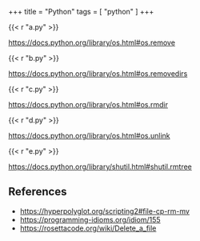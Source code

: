 +++
title = "Python"
tags = [ "python" ]
+++

{{< r "a.py" >}}

<https://docs.python.org/library/os.html#os.remove>

{{< r "b.py" >}}

<https://docs.python.org/library/os.html#os.removedirs>

{{< r "c.py" >}}

<https://docs.python.org/library/os.html#os.rmdir>

{{< r "d.py" >}}

<https://docs.python.org/library/os.html#os.unlink>

{{< r "e.py" >}}

<https://docs.python.org/library/shutil.html#shutil.rmtree>

## References

- <https://hyperpolyglot.org/scripting2#file-cp-rm-mv>
- <https://programming-idioms.org/idiom/155>
- <https://rosettacode.org/wiki/Delete_a_file>
